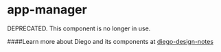 app-manager
===========

DEPRECATED.  This component is no longer in use.

####Learn more about Diego and its components at [diego-design-notes](https://github.com/cloudfoundry-incubator/diego-design-notes)
